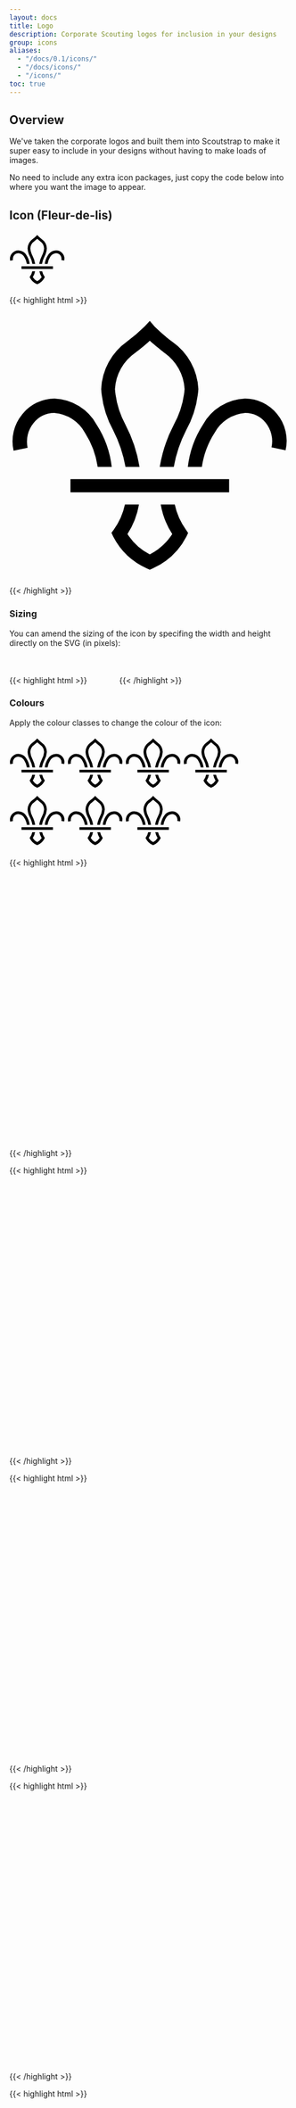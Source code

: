 ```yaml
---
layout: docs
title: Logo
description: Corporate Scouting logos for inclusion in your designs
group: icons
aliases:
  - "/docs/0.1/icons/"
  - "/docs/icons/"
  - "/icons/"
toc: true
---
```


## Overview
We've taken the corporate logos and built them into Scoutstrap to make it super easy to include in your designs without having to make loads of images.

No need to include any extra icon packages, just copy the code below into where you want the image to appear.

## Icon (Fleur-de-lis)

<svg class="bi bi-scout-fleur" width="100" height="100" viewBox="0 0 20 20"><path d="M5.38,9.11a6.13,6.13,0,0,1,.91,2.43h1a7,7,0,0,0-1.07-3,3.6,3.6,0,0,0-3-1.86h0A2.93,2.93,0,0,0,.91,7.81,3,3,0,0,0,.3,10.39l1-.21a2.1,2.1,0,0,1,.42-1.76A1.92,1.92,0,0,1,3.2,7.7h0A2.73,2.73,0,0,1,5.38,9.11Z"/><path d="M12.57,16a4.71,4.71,0,0,1-.79-1.78h-1a5.55,5.55,0,0,0,.82,2.1A4.18,4.18,0,0,1,10,17.77h0a4.17,4.17,0,0,1-1.59-1.45,5.55,5.55,0,0,0,.82-2.1h-1A4.71,4.71,0,0,1,7.44,16l-.17.23.12.26A5,5,0,0,0,9.8,18.77l.2.09h0l.2-.09a5,5,0,0,0,2.41-2.27l.12-.26Z"/><path d="M14.62,9.11a6.13,6.13,0,0,0-.91,2.43h-1a7,7,0,0,1,1.07-3,3.6,3.6,0,0,1,3-1.86h0a2.93,2.93,0,0,1,2.28,1.09,3,3,0,0,1,.61,2.59l-1-.21a2.1,2.1,0,0,0-.42-1.76A1.92,1.92,0,0,0,16.8,7.7h0A2.73,2.73,0,0,0,14.62,9.11Z"/><path d="M8.27,11.54h1a9.86,9.86,0,0,0-1-3A6.35,6.35,0,0,1,7.52,6,3.38,3.38,0,0,1,9,3.39c.16-.12.61-.46,1-.83.41.37.86.71,1,.83A3.38,3.38,0,0,1,12.48,6a6.36,6.36,0,0,1-.77,2.54,9.85,9.85,0,0,0-1,3h1a9.27,9.27,0,0,1,.88-2.61A7.06,7.06,0,0,0,13.46,6a4.37,4.37,0,0,0-1.86-3.37,11.42,11.42,0,0,1-1.25-1.07L10,1.15l-.36.39A11.41,11.41,0,0,1,8.39,2.61,4.37,4.37,0,0,0,6.54,6a7.06,7.06,0,0,0,.86,2.95A9.27,9.27,0,0,1,8.27,11.54Z"/><rect x="4.35" y="12.41" width="11.3" height="0.94"/></svg>

{{< highlight html >}}
<svg class="bi bi-scout-fleur" viewBox="0 0 20 20"><path d="M5.38,9.11a6.13,6.13,0,0,1,.91,2.43h1a7,7,0,0,0-1.07-3,3.6,3.6,0,0,0-3-1.86h0A2.93,2.93,0,0,0,.91,7.81,3,3,0,0,0,.3,10.39l1-.21a2.1,2.1,0,0,1,.42-1.76A1.92,1.92,0,0,1,3.2,7.7h0A2.73,2.73,0,0,1,5.38,9.11Z"/><path d="M12.57,16a4.71,4.71,0,0,1-.79-1.78h-1a5.55,5.55,0,0,0,.82,2.1A4.18,4.18,0,0,1,10,17.77h0a4.17,4.17,0,0,1-1.59-1.45,5.55,5.55,0,0,0,.82-2.1h-1A4.71,4.71,0,0,1,7.44,16l-.17.23.12.26A5,5,0,0,0,9.8,18.77l.2.09h0l.2-.09a5,5,0,0,0,2.41-2.27l.12-.26Z"/><path d="M14.62,9.11a6.13,6.13,0,0,0-.91,2.43h-1a7,7,0,0,1,1.07-3,3.6,3.6,0,0,1,3-1.86h0a2.93,2.93,0,0,1,2.28,1.09,3,3,0,0,1,.61,2.59l-1-.21a2.1,2.1,0,0,0-.42-1.76A1.92,1.92,0,0,0,16.8,7.7h0A2.73,2.73,0,0,0,14.62,9.11Z"/><path d="M8.27,11.54h1a9.86,9.86,0,0,0-1-3A6.35,6.35,0,0,1,7.52,6,3.38,3.38,0,0,1,9,3.39c.16-.12.61-.46,1-.83.41.37.86.71,1,.83A3.38,3.38,0,0,1,12.48,6a6.36,6.36,0,0,1-.77,2.54,9.85,9.85,0,0,0-1,3h1a9.27,9.27,0,0,1,.88-2.61A7.06,7.06,0,0,0,13.46,6a4.37,4.37,0,0,0-1.86-3.37,11.42,11.42,0,0,1-1.25-1.07L10,1.15l-.36.39A11.41,11.41,0,0,1,8.39,2.61,4.37,4.37,0,0,0,6.54,6a7.06,7.06,0,0,0,.86,2.95A9.27,9.27,0,0,1,8.27,11.54Z"/><rect x="4.35" y="12.41" width="11.3" height="0.94"/></svg>
{{< /highlight >}}

### Sizing

You can amend the sizing of the icon by specifing the width and height directly on the SVG (in pixels):

{{< highlight html >}}
<svg class="bi bi-scout-fleur" width="50" height="50" viewBox="0 0 20 20"> <!-- SVG Data ---> </svg>
{{< /highlight >}}


### Colours

Apply the colour classes to change the colour of the icon:

<svg class="bi bi-scout-fleur bi-primary" width="100" height="100" viewBox="0 0 20 20"><path d="M5.38,9.11a6.13,6.13,0,0,1,.91,2.43h1a7,7,0,0,0-1.07-3,3.6,3.6,0,0,0-3-1.86h0A2.93,2.93,0,0,0,.91,7.81,3,3,0,0,0,.3,10.39l1-.21a2.1,2.1,0,0,1,.42-1.76A1.92,1.92,0,0,1,3.2,7.7h0A2.73,2.73,0,0,1,5.38,9.11Z"/><path d="M12.57,16a4.71,4.71,0,0,1-.79-1.78h-1a5.55,5.55,0,0,0,.82,2.1A4.18,4.18,0,0,1,10,17.77h0a4.17,4.17,0,0,1-1.59-1.45,5.55,5.55,0,0,0,.82-2.1h-1A4.71,4.71,0,0,1,7.44,16l-.17.23.12.26A5,5,0,0,0,9.8,18.77l.2.09h0l.2-.09a5,5,0,0,0,2.41-2.27l.12-.26Z"/><path d="M14.62,9.11a6.13,6.13,0,0,0-.91,2.43h-1a7,7,0,0,1,1.07-3,3.6,3.6,0,0,1,3-1.86h0a2.93,2.93,0,0,1,2.28,1.09,3,3,0,0,1,.61,2.59l-1-.21a2.1,2.1,0,0,0-.42-1.76A1.92,1.92,0,0,0,16.8,7.7h0A2.73,2.73,0,0,0,14.62,9.11Z"/><path d="M8.27,11.54h1a9.86,9.86,0,0,0-1-3A6.35,6.35,0,0,1,7.52,6,3.38,3.38,0,0,1,9,3.39c.16-.12.61-.46,1-.83.41.37.86.71,1,.83A3.38,3.38,0,0,1,12.48,6a6.36,6.36,0,0,1-.77,2.54,9.85,9.85,0,0,0-1,3h1a9.27,9.27,0,0,1,.88-2.61A7.06,7.06,0,0,0,13.46,6a4.37,4.37,0,0,0-1.86-3.37,11.42,11.42,0,0,1-1.25-1.07L10,1.15l-.36.39A11.41,11.41,0,0,1,8.39,2.61,4.37,4.37,0,0,0,6.54,6a7.06,7.06,0,0,0,.86,2.95A9.27,9.27,0,0,1,8.27,11.54Z"/><rect x="4.35" y="12.41" width="11.3" height="0.94"/></svg> <svg class="bi bi-scout-fleur bi-secondary" width="100" height="100" viewBox="0 0 20 20"><path d="M5.38,9.11a6.13,6.13,0,0,1,.91,2.43h1a7,7,0,0,0-1.07-3,3.6,3.6,0,0,0-3-1.86h0A2.93,2.93,0,0,0,.91,7.81,3,3,0,0,0,.3,10.39l1-.21a2.1,2.1,0,0,1,.42-1.76A1.92,1.92,0,0,1,3.2,7.7h0A2.73,2.73,0,0,1,5.38,9.11Z"/><path d="M12.57,16a4.71,4.71,0,0,1-.79-1.78h-1a5.55,5.55,0,0,0,.82,2.1A4.18,4.18,0,0,1,10,17.77h0a4.17,4.17,0,0,1-1.59-1.45,5.55,5.55,0,0,0,.82-2.1h-1A4.71,4.71,0,0,1,7.44,16l-.17.23.12.26A5,5,0,0,0,9.8,18.77l.2.09h0l.2-.09a5,5,0,0,0,2.41-2.27l.12-.26Z"/><path d="M14.62,9.11a6.13,6.13,0,0,0-.91,2.43h-1a7,7,0,0,1,1.07-3,3.6,3.6,0,0,1,3-1.86h0a2.93,2.93,0,0,1,2.28,1.09,3,3,0,0,1,.61,2.59l-1-.21a2.1,2.1,0,0,0-.42-1.76A1.92,1.92,0,0,0,16.8,7.7h0A2.73,2.73,0,0,0,14.62,9.11Z"/><path d="M8.27,11.54h1a9.86,9.86,0,0,0-1-3A6.35,6.35,0,0,1,7.52,6,3.38,3.38,0,0,1,9,3.39c.16-.12.61-.46,1-.83.41.37.86.71,1,.83A3.38,3.38,0,0,1,12.48,6a6.36,6.36,0,0,1-.77,2.54,9.85,9.85,0,0,0-1,3h1a9.27,9.27,0,0,1,.88-2.61A7.06,7.06,0,0,0,13.46,6a4.37,4.37,0,0,0-1.86-3.37,11.42,11.42,0,0,1-1.25-1.07L10,1.15l-.36.39A11.41,11.41,0,0,1,8.39,2.61,4.37,4.37,0,0,0,6.54,6a7.06,7.06,0,0,0,.86,2.95A9.27,9.27,0,0,1,8.27,11.54Z"/><rect x="4.35" y="12.41" width="11.3" height="0.94"/></svg> <svg class="bi bi-scout-fleur bi-success" width="100" height="100" viewBox="0 0 20 20"><path d="M5.38,9.11a6.13,6.13,0,0,1,.91,2.43h1a7,7,0,0,0-1.07-3,3.6,3.6,0,0,0-3-1.86h0A2.93,2.93,0,0,0,.91,7.81,3,3,0,0,0,.3,10.39l1-.21a2.1,2.1,0,0,1,.42-1.76A1.92,1.92,0,0,1,3.2,7.7h0A2.73,2.73,0,0,1,5.38,9.11Z"/><path d="M12.57,16a4.71,4.71,0,0,1-.79-1.78h-1a5.55,5.55,0,0,0,.82,2.1A4.18,4.18,0,0,1,10,17.77h0a4.17,4.17,0,0,1-1.59-1.45,5.55,5.55,0,0,0,.82-2.1h-1A4.71,4.71,0,0,1,7.44,16l-.17.23.12.26A5,5,0,0,0,9.8,18.77l.2.09h0l.2-.09a5,5,0,0,0,2.41-2.27l.12-.26Z"/><path d="M14.62,9.11a6.13,6.13,0,0,0-.91,2.43h-1a7,7,0,0,1,1.07-3,3.6,3.6,0,0,1,3-1.86h0a2.93,2.93,0,0,1,2.28,1.09,3,3,0,0,1,.61,2.59l-1-.21a2.1,2.1,0,0,0-.42-1.76A1.92,1.92,0,0,0,16.8,7.7h0A2.73,2.73,0,0,0,14.62,9.11Z"/><path d="M8.27,11.54h1a9.86,9.86,0,0,0-1-3A6.35,6.35,0,0,1,7.52,6,3.38,3.38,0,0,1,9,3.39c.16-.12.61-.46,1-.83.41.37.86.71,1,.83A3.38,3.38,0,0,1,12.48,6a6.36,6.36,0,0,1-.77,2.54,9.85,9.85,0,0,0-1,3h1a9.27,9.27,0,0,1,.88-2.61A7.06,7.06,0,0,0,13.46,6a4.37,4.37,0,0,0-1.86-3.37,11.42,11.42,0,0,1-1.25-1.07L10,1.15l-.36.39A11.41,11.41,0,0,1,8.39,2.61,4.37,4.37,0,0,0,6.54,6a7.06,7.06,0,0,0,.86,2.95A9.27,9.27,0,0,1,8.27,11.54Z"/><rect x="4.35" y="12.41" width="11.3" height="0.94"/></svg> <svg class="bi bi-scout-fleur bi-danger" width="100" height="100" viewBox="0 0 20 20"><path d="M5.38,9.11a6.13,6.13,0,0,1,.91,2.43h1a7,7,0,0,0-1.07-3,3.6,3.6,0,0,0-3-1.86h0A2.93,2.93,0,0,0,.91,7.81,3,3,0,0,0,.3,10.39l1-.21a2.1,2.1,0,0,1,.42-1.76A1.92,1.92,0,0,1,3.2,7.7h0A2.73,2.73,0,0,1,5.38,9.11Z"/><path d="M12.57,16a4.71,4.71,0,0,1-.79-1.78h-1a5.55,5.55,0,0,0,.82,2.1A4.18,4.18,0,0,1,10,17.77h0a4.17,4.17,0,0,1-1.59-1.45,5.55,5.55,0,0,0,.82-2.1h-1A4.71,4.71,0,0,1,7.44,16l-.17.23.12.26A5,5,0,0,0,9.8,18.77l.2.09h0l.2-.09a5,5,0,0,0,2.41-2.27l.12-.26Z"/><path d="M14.62,9.11a6.13,6.13,0,0,0-.91,2.43h-1a7,7,0,0,1,1.07-3,3.6,3.6,0,0,1,3-1.86h0a2.93,2.93,0,0,1,2.28,1.09,3,3,0,0,1,.61,2.59l-1-.21a2.1,2.1,0,0,0-.42-1.76A1.92,1.92,0,0,0,16.8,7.7h0A2.73,2.73,0,0,0,14.62,9.11Z"/><path d="M8.27,11.54h1a9.86,9.86,0,0,0-1-3A6.35,6.35,0,0,1,7.52,6,3.38,3.38,0,0,1,9,3.39c.16-.12.61-.46,1-.83.41.37.86.71,1,.83A3.38,3.38,0,0,1,12.48,6a6.36,6.36,0,0,1-.77,2.54,9.85,9.85,0,0,0-1,3h1a9.27,9.27,0,0,1,.88-2.61A7.06,7.06,0,0,0,13.46,6a4.37,4.37,0,0,0-1.86-3.37,11.42,11.42,0,0,1-1.25-1.07L10,1.15l-.36.39A11.41,11.41,0,0,1,8.39,2.61,4.37,4.37,0,0,0,6.54,6a7.06,7.06,0,0,0,.86,2.95A9.27,9.27,0,0,1,8.27,11.54Z"/><rect x="4.35" y="12.41" width="11.3" height="0.94"/></svg> <svg class="bi bi-scout-fleur bi-warning" width="100" height="100" viewBox="0 0 20 20"><path d="M5.38,9.11a6.13,6.13,0,0,1,.91,2.43h1a7,7,0,0,0-1.07-3,3.6,3.6,0,0,0-3-1.86h0A2.93,2.93,0,0,0,.91,7.81,3,3,0,0,0,.3,10.39l1-.21a2.1,2.1,0,0,1,.42-1.76A1.92,1.92,0,0,1,3.2,7.7h0A2.73,2.73,0,0,1,5.38,9.11Z"/><path d="M12.57,16a4.71,4.71,0,0,1-.79-1.78h-1a5.55,5.55,0,0,0,.82,2.1A4.18,4.18,0,0,1,10,17.77h0a4.17,4.17,0,0,1-1.59-1.45,5.55,5.55,0,0,0,.82-2.1h-1A4.71,4.71,0,0,1,7.44,16l-.17.23.12.26A5,5,0,0,0,9.8,18.77l.2.09h0l.2-.09a5,5,0,0,0,2.41-2.27l.12-.26Z"/><path d="M14.62,9.11a6.13,6.13,0,0,0-.91,2.43h-1a7,7,0,0,1,1.07-3,3.6,3.6,0,0,1,3-1.86h0a2.93,2.93,0,0,1,2.28,1.09,3,3,0,0,1,.61,2.59l-1-.21a2.1,2.1,0,0,0-.42-1.76A1.92,1.92,0,0,0,16.8,7.7h0A2.73,2.73,0,0,0,14.62,9.11Z"/><path d="M8.27,11.54h1a9.86,9.86,0,0,0-1-3A6.35,6.35,0,0,1,7.52,6,3.38,3.38,0,0,1,9,3.39c.16-.12.61-.46,1-.83.41.37.86.71,1,.83A3.38,3.38,0,0,1,12.48,6a6.36,6.36,0,0,1-.77,2.54,9.85,9.85,0,0,0-1,3h1a9.27,9.27,0,0,1,.88-2.61A7.06,7.06,0,0,0,13.46,6a4.37,4.37,0,0,0-1.86-3.37,11.42,11.42,0,0,1-1.25-1.07L10,1.15l-.36.39A11.41,11.41,0,0,1,8.39,2.61,4.37,4.37,0,0,0,6.54,6a7.06,7.06,0,0,0,.86,2.95A9.27,9.27,0,0,1,8.27,11.54Z"/><rect x="4.35" y="12.41" width="11.3" height="0.94"/></svg> <svg class="bi bi-scout-fleur bi-info" width="100" height="100" viewBox="0 0 20 20"><path d="M5.38,9.11a6.13,6.13,0,0,1,.91,2.43h1a7,7,0,0,0-1.07-3,3.6,3.6,0,0,0-3-1.86h0A2.93,2.93,0,0,0,.91,7.81,3,3,0,0,0,.3,10.39l1-.21a2.1,2.1,0,0,1,.42-1.76A1.92,1.92,0,0,1,3.2,7.7h0A2.73,2.73,0,0,1,5.38,9.11Z"/><path d="M12.57,16a4.71,4.71,0,0,1-.79-1.78h-1a5.55,5.55,0,0,0,.82,2.1A4.18,4.18,0,0,1,10,17.77h0a4.17,4.17,0,0,1-1.59-1.45,5.55,5.55,0,0,0,.82-2.1h-1A4.71,4.71,0,0,1,7.44,16l-.17.23.12.26A5,5,0,0,0,9.8,18.77l.2.09h0l.2-.09a5,5,0,0,0,2.41-2.27l.12-.26Z"/><path d="M14.62,9.11a6.13,6.13,0,0,0-.91,2.43h-1a7,7,0,0,1,1.07-3,3.6,3.6,0,0,1,3-1.86h0a2.93,2.93,0,0,1,2.28,1.09,3,3,0,0,1,.61,2.59l-1-.21a2.1,2.1,0,0,0-.42-1.76A1.92,1.92,0,0,0,16.8,7.7h0A2.73,2.73,0,0,0,14.62,9.11Z"/><path d="M8.27,11.54h1a9.86,9.86,0,0,0-1-3A6.35,6.35,0,0,1,7.52,6,3.38,3.38,0,0,1,9,3.39c.16-.12.61-.46,1-.83.41.37.86.71,1,.83A3.38,3.38,0,0,1,12.48,6a6.36,6.36,0,0,1-.77,2.54,9.85,9.85,0,0,0-1,3h1a9.27,9.27,0,0,1,.88-2.61A7.06,7.06,0,0,0,13.46,6a4.37,4.37,0,0,0-1.86-3.37,11.42,11.42,0,0,1-1.25-1.07L10,1.15l-.36.39A11.41,11.41,0,0,1,8.39,2.61,4.37,4.37,0,0,0,6.54,6a7.06,7.06,0,0,0,.86,2.95A9.27,9.27,0,0,1,8.27,11.54Z"/><rect x="4.35" y="12.41" width="11.3" height="0.94"/></svg> <svg class="bi bi-scout-fleur bi-light" width="100" height="100" viewBox="0 0 20 20"><path d="M5.38,9.11a6.13,6.13,0,0,1,.91,2.43h1a7,7,0,0,0-1.07-3,3.6,3.6,0,0,0-3-1.86h0A2.93,2.93,0,0,0,.91,7.81,3,3,0,0,0,.3,10.39l1-.21a2.1,2.1,0,0,1,.42-1.76A1.92,1.92,0,0,1,3.2,7.7h0A2.73,2.73,0,0,1,5.38,9.11Z"/><path d="M12.57,16a4.71,4.71,0,0,1-.79-1.78h-1a5.55,5.55,0,0,0,.82,2.1A4.18,4.18,0,0,1,10,17.77h0a4.17,4.17,0,0,1-1.59-1.45,5.55,5.55,0,0,0,.82-2.1h-1A4.71,4.71,0,0,1,7.44,16l-.17.23.12.26A5,5,0,0,0,9.8,18.77l.2.09h0l.2-.09a5,5,0,0,0,2.41-2.27l.12-.26Z"/><path d="M14.62,9.11a6.13,6.13,0,0,0-.91,2.43h-1a7,7,0,0,1,1.07-3,3.6,3.6,0,0,1,3-1.86h0a2.93,2.93,0,0,1,2.28,1.09,3,3,0,0,1,.61,2.59l-1-.21a2.1,2.1,0,0,0-.42-1.76A1.92,1.92,0,0,0,16.8,7.7h0A2.73,2.73,0,0,0,14.62,9.11Z"/><path d="M8.27,11.54h1a9.86,9.86,0,0,0-1-3A6.35,6.35,0,0,1,7.52,6,3.38,3.38,0,0,1,9,3.39c.16-.12.61-.46,1-.83.41.37.86.71,1,.83A3.38,3.38,0,0,1,12.48,6a6.36,6.36,0,0,1-.77,2.54,9.85,9.85,0,0,0-1,3h1a9.27,9.27,0,0,1,.88-2.61A7.06,7.06,0,0,0,13.46,6a4.37,4.37,0,0,0-1.86-3.37,11.42,11.42,0,0,1-1.25-1.07L10,1.15l-.36.39A11.41,11.41,0,0,1,8.39,2.61,4.37,4.37,0,0,0,6.54,6a7.06,7.06,0,0,0,.86,2.95A9.27,9.27,0,0,1,8.27,11.54Z"/><rect x="4.35" y="12.41" width="11.3" height="0.94"/></svg>

{{< highlight html >}}
<svg class="bi bi-scout-fleur bi-primary" viewBox="0 0 20 20"> <!-- SVG Data ---> </svg>
{{< /highlight >}}

{{< highlight html >}}
<svg class="bi bi-scout-fleur bi-secondary" viewBox="0 0 20 20"> <!-- SVG Data ---> </svg>
{{< /highlight >}}

{{< highlight html >}}
<svg class="bi bi-scout-fleur bi-success" viewBox="0 0 20 20"> <!-- SVG Data ---> </svg>
{{< /highlight >}}

{{< highlight html >}}
<svg class="bi bi-scout-fleur bi-danger" viewBox="0 0 20 20"> <!-- SVG Data ---> </svg>
{{< /highlight >}}

{{< highlight html >}}
<svg class="bi bi-scout-fleur bi-warning" viewBox="0 0 20 20"> <!-- SVG Data ---> </svg>
{{< /highlight >}}

{{< highlight html >}}
<svg class="bi bi-scout-fleur bi-info" viewBox="0 0 20 20"> <!-- SVG Data ---> </svg>
{{< /highlight >}}

{{< highlight html >}}
<svg class="bi bi-scout-fleur bi-light" viewBox="0 0 20 20"> <!-- SVG Data ---> </svg>
{{< /highlight >}}

## Logo
We've added the logo into the stylesheet, all you need to do is copy the below code and change the name to get a web friendly custom logo. Simple as that, no need for a logo generator!

### Inline

The inline (horizontal) logo:

<p>
<div class="inline-logo inline-logo-250">
  <h6>1st Group</h6>
</div>
</p>

{{< highlight html >}}
<div class="inline-logo inline-logo-250">
  <h6>1st Group</h6>
</div> 
{{< /highlight >}}

### Vertical

The vertical logo:

<div class="inline-logo inline-logo-150">
<h6>Suffolk</h6>
</div>
<br />
<div class="inline-logo inline-logo-200">
<h6>Suffolk</h6>
</div> 
<br />
<div class="inline-logo inline-logo-250">
<h6>Suffolk</h6>
</div> 
<br />
<div class="inline-logo inline-logo-300 logo-primary">
<h6>Suffolk</h6>
</div> 
